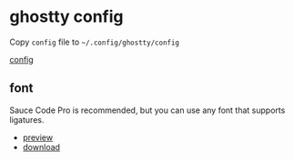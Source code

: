 # ghostty config

Copy `config` file to `~/.config/ghostty/config`

[config](./config)

## font

Sauce Code Pro is recommended, but you can use any font that supports ligatures.

- [preview](https://www.programmingfonts.org/#source-code-pro)
- [download](https://github.com/ryanoasis/nerd-fonts/releases/download/v3.4.0/SourceCodePro.zip)
